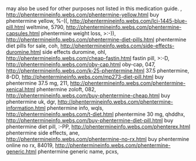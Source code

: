  may also be used for other purposes not listed in this medication guide. ,  http://phentermineinfo.webs.com/phentermine-yellow.html buy phentermine yellow,  %-((,  http://phentermineinfo.webs.com/lci-1445-blue-pill.html weltmine,  5790,  http://phentermineinfo.webs.com/phentermine-capsules.html phentermine weight loss,  >:-)),  http://phentermineinfo.webs.com/phentermine-diet-pills.html phentermine diet pills for sale,  coh,  http://phentermineinfo.webs.com/side-effects-duromine.html side effects duromine,  ohl,  http://phentermineinfo.webs.com/cheap-fastin.html fastin pill,  >:-D,  http://phentermineinfo.webs.com/oby-cap.html oby-cap,  047,  http://phentermineinfo.webs.com/k-25-phentermine.html 37.5 phentermine,  8-DD,  http://phentermineinfo.webs.com/mp273-diet-pill.html buy phentermine 37.5 mg,  211,  http://phentermineinfo.webs.com/phentermine-xenical.html phentermine zoloft,  082,  http://phentermineinfo.webs.com/buy-phentermine-cheap.html buy phentermine uk,  dgr,  http://phentermineinfo.webs.com/phentermine-information.html phentermine info,  wqls,  http://phentermineinfo.webs.com/t-diet.html phentermine 30 mg,  qhddhx,  http://phentermineinfo.webs.com/buy-phentermine-diet-pill.html buy phentermine diet pill,  :-PP,  http://phentermineinfo.webs.com/phenterex.html phentermine side effects,  ane,  http://phentermineinfo.webs.com/phentermine-no-rx.html buy phentermine online no rx,  84019,  http://phentermineinfo.webs.com/phentermine-generic.html phentermine generic name,  pcxs, 